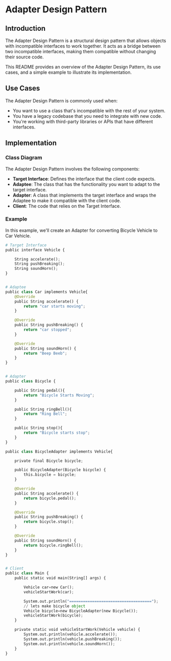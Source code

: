 # Adapter Design Pattern

## Introduction

The Adapter Design Pattern is a structural design pattern that allows objects with incompatible interfaces to work together. It acts as a bridge between two incompatible interfaces, making them compatible without changing their source code.

This README provides an overview of the Adapter Design Pattern, its use cases, and a simple example to illustrate its implementation.

## Use Cases

The Adapter Design Pattern is commonly used when:

- You want to use a class that's incompatible with the rest of your system.
- You have a legacy codebase that you need to integrate with new code.
- You're working with third-party libraries or APIs that have different interfaces.

## Implementation

### Class Diagram

The Adapter Design Pattern involves the following components:

- **Target Interface**: Defines the interface that the client code expects.
- **Adaptee**: The class that has the functionality you want to adapt to the target interface.
- **Adapter**: A class that implements the target interface and wraps the Adaptee to make it compatible with the client code.
- **Client**: The code that relies on the Target Interface.


### Example

In this example, we'll create an Adapter for converting Bicycle Vehicle to Car Vehicle.

```python
# Target Interface
public interface Vehicle {

    String accelerate();
    String pushBreaking();
    String soundHorn();
}


# Adaptee
public class Car implements Vehicle{
    @Override
    public String accelerate() {
        return "car starts moving";
    }

    @Override
    public String pushBreaking() {
        return "car stopped";
    }

    @Override
    public String soundHorn() {
        return "Beep Beeb";
    }
}


# Adapter
public class Bicycle {

    public String pedal(){
        return "Bicycle Starts Moving";
    }

    public String ringBell(){
        return "Ring Bell";
    }

    public String stop(){
        return "Bicycle starts stop";
    }
}

public class BicycleAdapter implements Vehicle{

    private final Bicycle bicycle;

    public BicycleAdapter(Bicycle bicycle) {
        this.bicycle = bicycle;
    }

    @Override
    public String accelerate() {
        return bicycle.pedal();
    }

    @Override
    public String pushBreaking() {
        return bicycle.stop();
    }

    @Override
    public String soundHorn() {
        return bicycle.ringBell();
    }
}


# Client
public class Main {
    public static void main(String[] args) {

        Vehicle car=new Car();
        vehicleStartWork(car);

        System.out.println("====================================");
        // lets make bicycle object
        Vehicle bicycle=new BicycleAdapter(new Bicycle());
        vehicleStartWork(bicycle);
    }

    private static void vehicleStartWork(Vehicle vehicle) {
        System.out.println(vehicle.accelerate());
        System.out.println(vehicle.pushBreaking());
        System.out.println(vehicle.soundHorn());
    }
}
